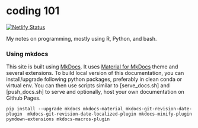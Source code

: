 # coding 101

[![Netlify Status](https://api.netlify.com/api/v1/badges/f891cc91-4c06-47f5-8cb7-ff4a24df2fe2/deploy-status)](https://app.netlify.com/sites/confident-dubinsky-6917c9/deploys)

My notes on programming, mostly using R, Python, and bash.

### Using mkdocs

This site is built using [MkDocs](https://www.mkdocs.org). It uses [Material for MkDocs](https://squidfunk.github.io/mkdocs-material/) theme and several extensions. To build local version of this documentation, you can install/upgrade following python packages, preferably in clean conda or virtual env. You can then use scripts similar to [serve_docs.sh] and [push_docs.sh] to serve and optionally, host your own documentation on Github Pages.

```
pip install --upgrade mkdocs mkdocs-material mkdocs-git-revision-date-plugin  mkdocs-git-revision-date-localized-plugin mkdocs-minify-plugin pymdown-extensions mkdocs-macros-plugin
```
